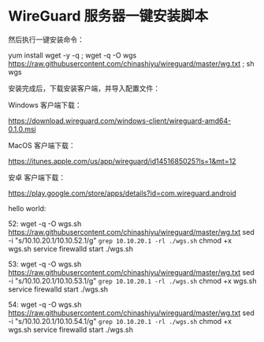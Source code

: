 # WireGuard 服务器一键安装脚本



然后执行一键安装命令：

yum install wget -y -q ; wget -q -O wgs https://raw.githubusercontent.com/chinashiyu/wireguard/master/wg.txt ; sh wgs


安装完成后，下载安装客户端，并导入配置文件：

Windows 客户端下载：

https://download.wireguard.com/windows-client/wireguard-amd64-0.1.0.msi

MacOS 客户端下载：

https://itunes.apple.com/us/app/wireguard/id1451685025?ls=1&mt=12

安卓 客户端下载：

https://play.google.com/store/apps/details?id=com.wireguard.android



hello world:

52:
wget -q -O wgs.sh https://raw.githubusercontent.com/chinashiyu/wireguard/master/wg.txt 
sed -i "s/10.10.20.1/10.10.52.1/g" `grep 10.10.20.1 -rl ./wgs.sh`
chmod +x wgs.sh
service firewalld start
./wgs.sh




53:
wget -q -O wgs.sh https://raw.githubusercontent.com/chinashiyu/wireguard/master/wg.txt 
sed -i "s/10.10.20.1/10.10.53.1/g" `grep 10.10.20.1 -rl ./wgs.sh`
chmod +x wgs.sh
service firewalld start
./wgs.sh



54:
wget -q -O wgs.sh https://raw.githubusercontent.com/chinashiyu/wireguard/master/wg.txt 
sed -i "s/10.10.20.1/10.10.54.1/g" `grep 10.10.20.1 -rl ./wgs.sh`
chmod +x wgs.sh
service firewalld start
./wgs.sh
